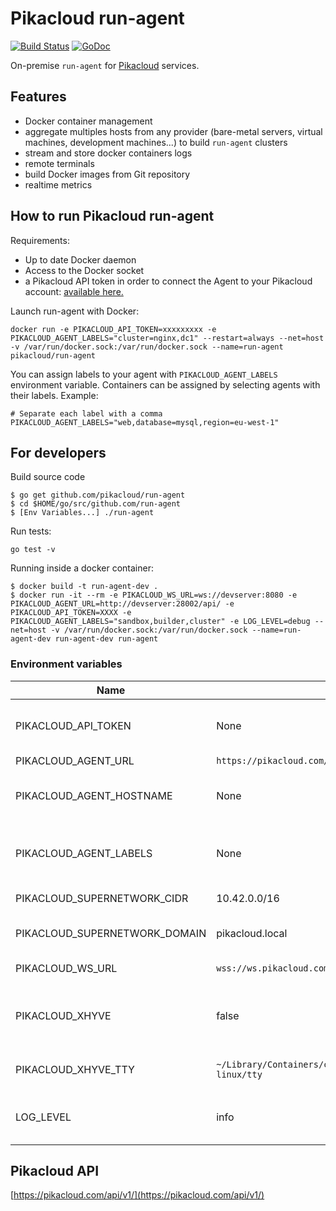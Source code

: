 # Pikacloud run-agent

[![Build Status](https://travis-ci.org/pikacloud/run-agent.svg?branch=master)](https://travis-ci.org/pikacloud/run-agent)
[![GoDoc](https://godoc.org/github.com/pikacloud/run-agent?status.png)](https://godoc.org/github.com/pikacloud/run-agent)

On-premise `run-agent` for [Pikacloud](https://pikacloud.com) services.

## Features

- Docker container management
- aggregate multiples hosts from any provider (bare-metal servers, virtual machines, development machines...) to build `run-agent` clusters
- stream and store docker containers logs
- remote terminals
- build Docker images from Git repository
- realtime metrics





## How to run Pikacloud run-agent

Requirements:
- Up to date Docker daemon
- Access to the Docker socket
- a Pikacloud API token in order to connect the Agent to your Pikacloud account: [available here.](https://pikacloud.com/settings/api/tokens/)

Launch run-agent with Docker:

```
docker run -e PIKACLOUD_API_TOKEN=xxxxxxxxx -e PIKACLOUD_AGENT_LABELS="cluster=nginx,dc1" --restart=always --net=host -v /var/run/docker.sock:/var/run/docker.sock --name=run-agent pikacloud/run-agent
```


You can assign labels to your agent with `PIKACLOUD_AGENT_LABELS` environment variable. Containers can be assigned by selecting agents with their labels. Example:

```
# Separate each label with a comma
PIKACLOUD_AGENT_LABELS="web,database=mysql,region=eu-west-1"
```


## For developers

Build source code

```
$ go get github.com/pikacloud/run-agent
$ cd $HOME/go/src/github.com/run-agent
$ [Env Variables...] ./run-agent
```

Run tests:

```
go test -v
```

Running inside a docker container:

```
$ docker build -t run-agent-dev .
$ docker run -it --rm -e PIKACLOUD_WS_URL=ws://devserver:8080 -e PIKACLOUD_AGENT_URL=http://devserver:28002/api/ -e PIKACLOUD_API_TOKEN=XXXX -e PIKACLOUD_AGENT_LABELS="sandbox,builder,cluster" -e LOG_LEVEL=debug --net=host -v /var/run/docker.sock:/var/run/docker.sock --name=run-agent-dev run-agent-dev run-agent
```

### Environment variables

| Name | Default | Role |
|---|---|---|
| PIKACLOUD_API_TOKEN | None |API private token to authenticate with Pikacloud API |
| PIKACLOUD_AGENT_URL | `https://pikacloud.com/api/` |Pikacloud API URL |
| PIKACLOUD_AGENT_HOSTNAME | None | Override hostname reported by the agent  |
| PIKACLOUD_AGENT_LABELS | None |List of strings separated by a comma `"aws,eu-west-1a,nginx,magento"` |
| PIKACLOUD_SUPERNETWORK_CIDR | 10.42.0.0/16 | Agents network CIDR |
| PIKACLOUD_SUPERNETWORK_DOMAIN | pikacloud.local | Root domain for container DNS entries |
| PIKACLOUD_WS_URL | `wss://ws.pikacloud.com`| Pikacloud Websocket server |
| PIKACLOUD_XHYVE  | false | Darwin specifics for garbase collecting interrupted docker exec |
| PIKACLOUD_XHYVE_TTY  | `~/Library/Containers/com.docker.docker/Data/com.docker.driver.amd64-linux/tty`  | Darwin specific path of xhyve VM tty |
| LOG_LEVEL | info |Defines log level (`debug` for the most verbose logging level) |


## Pikacloud API

[https://pikacloud.com/api/v1/](https://pikacloud.com/api/v1/)
